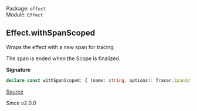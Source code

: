 Package: `effect`<br />
Module: `Effect`<br />

## Effect.withSpanScoped

Wraps the effect with a new span for tracing.

The span is ended when the Scope is finalized.

**Signature**

```ts
declare const withSpanScoped: { (name: string, options?: Tracer.SpanOptions): <A, E, R>(self: Effect<A, E, R>) => Effect<A, E, Exclude<R, Tracer.ParentSpan> | Scope.Scope>; <A, E, R>(self: Effect<A, E, R>, name: string, options?: Tracer.SpanOptions): Effect<A, E, Exclude<R, Tracer.ParentSpan> | Scope.Scope>; }
```

[Source](https://github.com/Effect-TS/effect/tree/main/packages/effect/src/Effect.ts#L13142)

Since v2.0.0